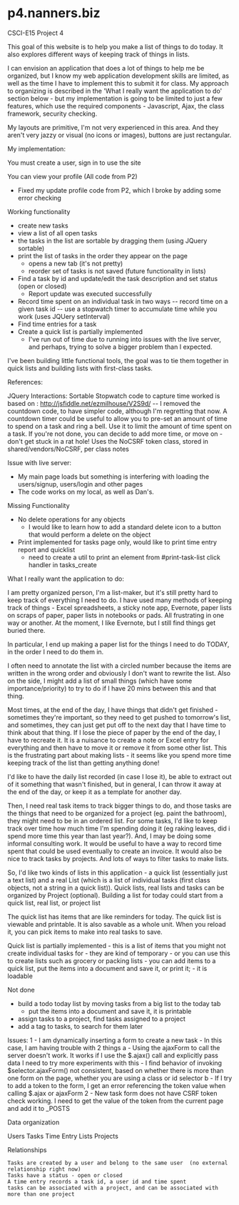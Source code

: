 p4.nanners.biz
==============

CSCI-E15 Project 4

This goal of this website is to help you make a list of things to do today.  It also explores different ways of keeping track of things in lists.

I can envision an application that does a lot of things to help me be organized, but I know my web application development skills are limited, as well as the time I have to implement this to submit it for class.  My approach to organizing is described in the 'What I really want the application to do' section below - but my implementation is going to be limited to just a few features, which use the required components - Javascript, Ajax, the class framework, security checking.

My layouts are primitive, I'm not very experienced in this area.  And they aren't very jazzy or visual (no icons or images), buttons are just rectangular.

My implementation:

You must create a user, sign in to use the site

You can view your profile  (All code from P2)
- Fixed my update profile code from P2, which I broke by adding some error checking

Working functionality
- create new tasks
- view a list of all open tasks
- the tasks in the list are sortable by dragging them  (using JQuery sortable)
- print the list of tasks in the order they appear on the page
  - opens a new tab  (it's not pretty)
  - reorder set of tasks is not saved (future functionality in lists)
- Find a task by id and update/edit the task description and set status (open or closed)
  - Report update was executed successfully
- Record time spent on an individual task in two ways
  -- record time on a given task id
  -- use a stopwatch timer to accumulate time while you work  (uses JQUery setInterval)
- Find time entries for a task
- Create a quick list is partially implemented
  - I've run out of time due to running into issues with the live server, and perhaps, trying to solve a bigger problem than I expected.

I've been building little functional tools, the goal was to tie them together in quick lists and building lists with first-class tasks.

References:

JQuery Interactions: Sortable
Stopwatch code to capture time worked is based on :  http://jsfiddle.net/ezmilhouse/V2S9d/
  -- I removed the countdown code, to have simpler code, although I'm regretting that now. A countdown timer could be useful to allow you to pre-set an amount of time to spend on a task and ring a bell. Use it to limit the amount of time spent on a task. If you're not done, you can decide to add more time, or move on - don't get stuck in a rat hole!
Uses the NoCSRF token class, stored in shared/vendors/NoCSRF, per class notes

Issue with live server:
- My main page loads but something is interfering with loading the users/signup, users/login and other pages
- The code works on my local, as well as Dan's.

Missing Functionality
- No delete operations for any objects
  - I would like to learn how to add a standard delete icon to a button that would perform a delete on the object
- Print implemented for tasks page only, would like to print time entry report and quicklist
  - need to create a util to print an element from #print-task-list click handler in tasks_create

What I really want the application to do:

I am pretty organized person, I'm a list-maker, but it's still pretty hard to keep track of everything I need to do.
I have used many methods of keeping track of things - Excel spreadsheets, a sticky note app, Evernote, paper lists on scraps of paper, paper lists in notebooks or pads.  All frustrating in one way or another.  At the moment, I like Evernote, but I still find things get buried there.

In particular, I end up making a paper list for the things I need to do TODAY, in the order I need to do them in.  

I often need to annotate the list with a circled number because the items are written in the wrong order and obviously I don't want to rewrite the list.  Also on the side, I might add a list of small things (which have some importance/priority) to try to do if I have 20 mins between this and that thing.  

Most times, at the end of the day, I have things that didn't get finished - sometimes they're important, so they need to get pushed to tomorrow's list, and sometimes, they can just get put off to the next day that I have time to think about that thing.  If I lose the piece of paper by the end of the day, I have to recreate it.  It is a nuisance to create a note or Excel entry for everything and then have to move it or remove it from some other list.  This is the frustrating part about making lists - it seems like you spend more time keeping track of the list than getting anything done!  

I'd like to have the daily list recorded (in case I lose it), be able to extract out of it something that wasn't finished, but in general, I can throw it away at the end of the day, or keep it as a template for another day.

Then, I need real task items to track bigger things to do, and those tasks are the things that need to be organized for a project (eg. paint the bathroom), they might need to be in an ordered list.  For some tasks, I'd like to keep track over time how much time I'm spending doing it (eg raking leaves, did i spend more time this year than last year?). And, I may be doing some informal consulting work.  It would be useful to have a way to record time spent that could be used eventually to create an invoice.  It would also be nice to track tasks by projects.  And lots of ways to filter tasks to make lists.

So, I'd like two kinds of lists in this application - a quick list (essentially just a text list) and a real List (which is a list of individual tasks  (first class objects, not a string in a quick list)).  Quick lists, real lists and tasks can be organized by Project (optional).  Building a list for today could start from a quick list, real list, or project list

The quick list has items that are like reminders for today.  The quick list is viewable and printable.  It is also savable as a whole unit.  When you reload it, you can pick items to make into real tasks to save.

Quick list is partially implemented
	- this is a list of items that you might not create individual tasks for - they are kind of temporary
	- or you can use this to create lists such as grocery or packing lists
	- you can add items to a quick list, put the items into a document and save it, or print it;
	- it is loadable

Not done
- build a todo today list by moving tasks from a big list to the today tab
	- put the items into a document and save it, it is printable
- assign tasks to a project, find tasks assigned to a project
- add a tag to tasks, to search for them later

Issues:
1 - I am dynamically inserting a form to create a new task
	- In this case, I am having trouble with 2 things
	a - Using the ajaxForm to call the server doesn't work.  It works if I use the $.ajax() call and explicitly pass data
	    I need to try more experiments with this - I find behavior of invoking $selector.ajaxForm() not consistent, based on whether there is more than one form on the page, whether you are using a class or id selector
	b - If I try to add a token to the form, I get an error referencing the token value when calling $.ajax or ajaxForm
2 - New task form does not have CSRF token check working.  I need to get the value of the token from the current page and add it to _POSTS


Data organization

Users
Tasks
Time Entry
Lists
Projects

Relationships

	Tasks are created by a user and belong to the same user  (no external relationship right now)
	Tasks have a status - open or closed
	A time entry records a task id, a user id and time spent
	tasks can be associated with a project, and can be associated with more than one project



